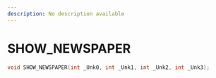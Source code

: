 ```yaml
---
description: No description available 
---
```


# SHOW_NEWSPAPER

```cpp
void SHOW_NEWSPAPER(int _Unk0, int _Unk1, int _Unk2, int _Unk3);
```